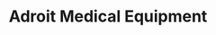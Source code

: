 ---
title: "Adroit Medical Equipment"
url: /san-antonio/adroit-medical-equipment/
shop: Sanitätshaus
---